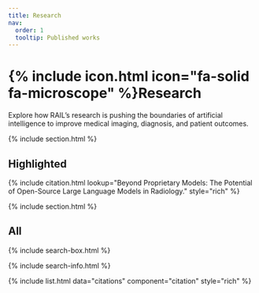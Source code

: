 ```yaml
---
title: Research
nav:
  order: 1
  tooltip: Published works
---
```


# {% include icon.html icon="fa-solid fa-microscope" %}Research

Explore how RAIL’s research is pushing the boundaries of artificial intelligence to improve medical imaging, diagnosis, and patient outcomes.

{% include section.html %}

## Highlighted

{% include citation.html lookup="Beyond Proprietary Models: The Potential of Open-Source Large Language Models in Radiology." style="rich" %}

{% include section.html %}

## All

{% include search-box.html %}

{% include search-info.html %}

{% include list.html data="citations" component="citation" style="rich" %}
